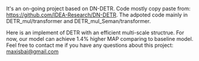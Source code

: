 It's an on-going project based on DN-DETR. Code mostly copy paste from: https://github.com/IDEA-Research/DN-DETR. The adpoted code mainly in DETR_mul/transformer and DETR_mul_Seman/transformer. 

Here is an implement of DETR with an efficient multi-scale structrue. For now, our model can achieve 1.4% higher MAP comparing to baseline model. 
Feel free to contact me if you have any questions about this project: maxisbai@gmail.com

